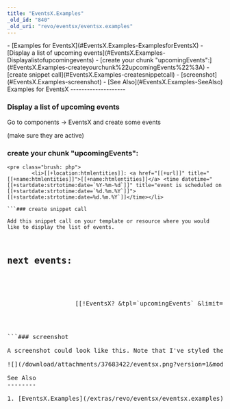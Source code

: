 ```yaml
---
title: "EventsX.Examples"
_old_id: "840"
_old_uri: "revo/eventsx/eventsx.examples"
---
```


<div>- [Examples for EventsX](#EventsX.Examples-ExamplesforEventsX)
  - [Display a list of upcoming events](#EventsX.Examples-Displayalistofupcomingevents)
  - [create your chunk "upcomingEvents":](#EventsX.Examples-createyourchunk%22upcomingEvents%22%3A)
  - [create snippet call](#EventsX.Examples-createsnippetcall)
  - [screenshot](#EventsX.Examples-screenshot)
- [See Also](#EventsX.Examples-SeeAlso)

</div>Examples for EventsX
--------------------

### Display a list of upcoming events

Go to components -> EventsX and create some events

(make sure they are active)

### create your chunk "upcomingEvents":

```
<pre class="brush: php">
        <li>[[+location:htmlentities]]: <a href="[[+url]]" title="[[+name:htmlentities]]">[[+name:htmlentities]]</a> <time datetime="[[+startdate:strtotime:date=`%Y-%m-%d`]]" title="event is scheduled on [[+startdate:strtotime:date=`%d.%m.%Y`]]">[[+startdate:strtotime:date=%d.%m.%Y`]]</time></li>

```### create snippet call

Add this snippet call on your template or resource where you would like to display the list of events.

```
<pre class="brush: php">
        <h2>next events:</h2>
        <ol id="eventcal">
                [[!EventsX? &tpl=`upcomingEvents` &limit=`10`]]
        </ol>

```### screenshot

A screenshot could look like this. Note that I've styled the time element individually.

![](/download/attachments/37683422/eventsx.png?version=1&modificationDate=1326443860000)

See Also
--------

1. [EventsX.Examples](/extras/revo/eventsx/eventsx.examples)